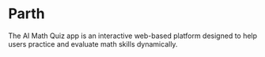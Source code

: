 # Parth
The AI Math Quiz app is an interactive web-based platform designed to help users practice and evaluate math skills dynamically. 
